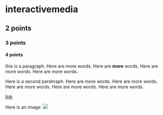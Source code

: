 # interactivemedia
## 2 points
### 3 points
#### 4 points

this is a paragraph. Here are more words.
Here are **more** words.
Here are more words.
Here are more words.

Here is a second parahraph.
Here are more words.
Here are more words.
Here are more words.
Here are more words.
Here are more words.

[link](https://github.com/michaelshiloh/introduction-to-interactive-media/blob/master/README.md)

Here is an image:
![](media/sth.jpg)

